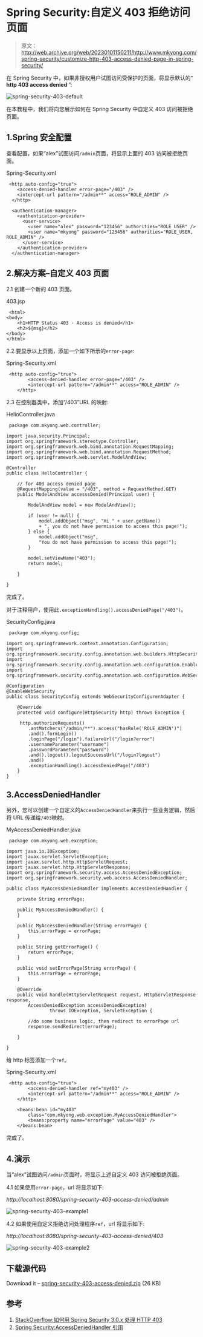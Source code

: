 # Spring Security:自定义 403 拒绝访问页面

> 原文：<http://web.archive.org/web/20230101150211/http://www.mkyong.com/spring-security/customize-http-403-access-denied-page-in-spring-security/>

在 Spring Security 中，如果非授权用户试图访问受保护的页面，将显示默认的“ **http 403 access denied** ”:

![spring-security-403-default](img/80eaead11a7e753f9a71eb75d7ceaa8d.png)

在本教程中，我们将向您展示如何在 Spring Security 中自定义 403 访问被拒绝页面。

## 1.Spring 安全配置

查看配置，如果“alex”试图访问`/admin`页面，将显示上面的 403 访问被拒绝页面。

Spring-Security.xml

```
 <http auto-config="true">
	<access-denied-handler error-page="/403" />
	<intercept-url pattern="/admin**" access="ROLE_ADMIN" />
  </http>

  <authentication-manager>
	<authentication-provider>
	  <user-service>
		<user name="alex" password="123456" authorities="ROLE_USER" />
		<user name="mkyong" password="123456" authorities="ROLE_USER, ROLE_ADMIN" />
	  </user-service>
	</authentication-provider>
  </authentication-manager> 
```

## 2.解决方案–自定义 403 页面

2.1 创建一个新的 403 页面。

403.jsp

```
 <html>
<body>
	<h1>HTTP Status 403 - Access is denied</h1>
	<h2>${msg}</h2>
</body>
</html> 
```

2.2.要显示以上页面，添加一个如下所示的`error-page`:

Spring-Security.xml

```
 <http auto-config="true">
		<access-denied-handler error-page="/403" />
		<intercept-url pattern="/admin**" access="ROLE_ADMIN" />
	</http> 
```

2.3 在控制器类中，添加“/403”URL 的映射:

HelloController.java

```
 package com.mkyong.web.controller;

import java.security.Principal;
import org.springframework.stereotype.Controller;
import org.springframework.web.bind.annotation.RequestMapping;
import org.springframework.web.bind.annotation.RequestMethod;
import org.springframework.web.servlet.ModelAndView;

@Controller
public class HelloController {

	// for 403 access denied page
	@RequestMapping(value = "/403", method = RequestMethod.GET)
	public ModelAndView accesssDenied(Principal user) {

		ModelAndView model = new ModelAndView();

		if (user != null) {
			model.addObject("msg", "Hi " + user.getName() 
			+ ", you do not have permission to access this page!");
		} else {
			model.addObject("msg", 
			"You do not have permission to access this page!");
		}

		model.setViewName("403");
		return model;

	}

} 
```

完成了。

对于注释用户，使用此`.exceptionHandling().accessDeniedPage("/403")`。

SecurityConfig.java

```
 package com.mkyong.config;

import org.springframework.context.annotation.Configuration;
import org.springframework.security.config.annotation.web.builders.HttpSecurity;
import org.springframework.security.config.annotation.web.configuration.EnableWebSecurity;
import org.springframework.security.config.annotation.web.configuration.WebSecurityConfigurerAdapter;

@Configuration
@EnableWebSecurity
public class SecurityConfig extends WebSecurityConfigurerAdapter {

	@Override
	protected void configure(HttpSecurity http) throws Exception {

	 http.authorizeRequests()
	    .antMatchers("/admin/**").access("hasRole('ROLE_ADMIN')")
	    .and().formLogin()
		.loginPage("/login").failureUrl("/login?error")
		.usernameParameter("username")
		.passwordParameter("password")
	    .and().logout().logoutSuccessUrl("/login?logout")
	    .and()
		.exceptionHandling().accessDeniedPage("/403")
	}
} 
```

## 3.AccessDeniedHandler

另外，您可以创建一个自定义的`AccessDeniedHandler`来执行一些业务逻辑，然后将 URL 传递给`/403`映射。

MyAccessDeniedHandler.java

```
 package com.mkyong.web.exception;

import java.io.IOException;
import javax.servlet.ServletException;
import javax.servlet.http.HttpServletRequest;
import javax.servlet.http.HttpServletResponse;
import org.springframework.security.access.AccessDeniedException;
import org.springframework.security.web.access.AccessDeniedHandler;

public class MyAccessDeniedHandler implements AccessDeniedHandler {

	private String errorPage;

	public MyAccessDeniedHandler() {
	}

	public MyAccessDeniedHandler(String errorPage) {
		this.errorPage = errorPage;
	}

	public String getErrorPage() {
		return errorPage;
	}

	public void setErrorPage(String errorPage) {
		this.errorPage = errorPage;
	}

	@Override
	public void handle(HttpServletRequest request, HttpServletResponse response,
		AccessDeniedException accessDeniedException) 
                throws IOException, ServletException {

		//do some business logic, then redirect to errorPage url
		response.sendRedirect(errorPage);

	}

} 
```

给 http 标签添加一个`ref`。

Spring-Security.xml

```
 <http auto-config="true">
		<access-denied-handler ref="my403" />
		<intercept-url pattern="/admin**" access="ROLE_ADMIN" />
	</http>

	<beans:bean id="my403"
		class="com.mkyong.web.exception.MyAccessDeniedHandler">
		<beans:property name="errorPage" value="403" />
	</beans:bean> 
```

完成了。

## 4.演示

当“alex”试图访问`/admin`页面时，将显示上述自定义 403 访问被拒绝页面。

4.1 如果使用`error-page`，url 将显示如下:

*http://localhost:8080/spring-security-403-access-denied/admin*

![spring-security-403-example1](img/907b7ea7919dfb98d28d2387c654bb7b.png)

4.2 如果使用自定义拒绝访问处理程序`ref`，url 将显示如下:

*http://localhost:8080/spring-security-403-access-denied/403*

![spring-security-403-example2](img/fb79fa5e48ee2543ce64fd02e4ad3b7f.png)

## 下载源代码

Download it – [spring-security-403-access-denied.zip](http://web.archive.org/web/20220402162518/http://www.mkyong.com/wp-content/uploads/2011/08/spring-security-403-access-denied.zip) (26 KB)

## 参考

1.  [StackOverflow:如何用 Spring Security 3.0.x 处理 HTTP 403](http://web.archive.org/web/20220402162518/https://stackoverflow.com/questions/4186697/how-to-handle-http-403-with-spring-security-3-0-x)
2.  [Spring Security:AccessDeniedHandler 引用](http://web.archive.org/web/20220402162518/https://docs.spring.io/spring-security/site/docs/3.0.8.RELEASE/apidocs/org/springframework/security/web/access/AccessDeniedHandler.html)

<input type="hidden" id="mkyong-current-postId" value="10084">